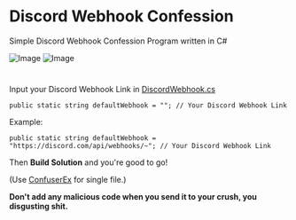 # Discord Webhook Confession
Simple Discord Webhook Confession Program written in C#

![Image](https://i.imgur.com/z3CrQLQ.png)
![Image](https://i.imgur.com/K2EwfTV.png)

#

Input your Discord Webhook Link in [DiscordWebhook.cs](DiscordWebhookConfession/DiscordWebhook.cs)
```
public static string defaultWebhook = ""; // Your Discord Webhook Link
```


Example:
```
public static string defaultWebhook = "https://discord.com/api/webhooks/~"; // Your Discord Webhook Link
```

Then **Build Solution** and you're good to go!

(Use [ConfuserEx](https://github.com/mkaring/ConfuserEx/releases/) for single file.)

**Don't add any malicious code when you send it to your crush, you disgusting shit.**
